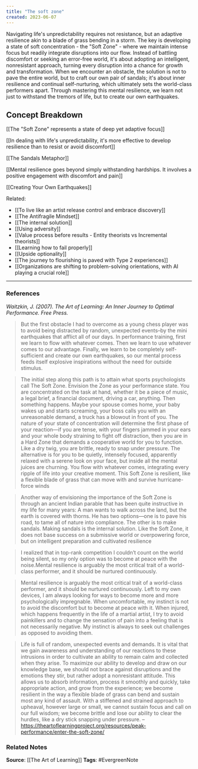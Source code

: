 ```yaml
---
title: "The soft zone"
created: 2023-06-07
---
```


Navigating life's unpredictability requires not resistance, but an adaptive resilience akin to a blade of grass bending in a storm. The key is developing a state of soft concentration - the "Soft Zone" - where we maintain intense focus but readily integrate disruptions into our flow. Instead of battling discomfort or seeking an error-free world, it's about adopting an intelligent, nonresistant approach, turning every disruption into a chance for growth and transformation. When we encounter an obstacle, the solution is not to pave the entire world, but to craft our own pair of sandals; it's about inner resilience and continual self-nurturing, which ultimately sets the world-class performers apart. Through mastering this mental resilience, we learn not just to withstand the tremors of life, but to create our own earthquakes.

## Concept Breakdown

[[The "Soft Zone" represents a state of deep yet adaptive focus]]

[[In dealing with life's unpredictability, it's more effective to develop resilience than to resist or avoid discomfort]]

[[The Sandals Metaphor]]

[[Mental resilience goes beyond simply withstanding hardships. It involves a positive engagement with discomfort and pain]]

[[Creating Your Own Earthquakes]]

Related:
- [[To live like an artist release control and embrace discovery]]
- [[The Antifragile Mindset]]
- [[The internal solution]]
- [[Using adversity]]
- [[Value process before results - Entity theorists vs Incremental theorists]]
- [[Learning how to fail properly]]
- [[Upside optionality]]
- [[The journey to flourishing is paved with Type 2 experiences]]
- [[Organizations are shifting to problem-solving orientations, with AI playing a crucial role]]

---
### References

*Waitzkin, J. (2007). The Art of Learning: An Inner Journey to Optimal Performance. Free Press.*

> But the first obstacle I had to overcome as a young chess player was to avoid being distracted by random, unexpected events–by the mini earthquakes that afflict all of our days. In performance training, first we learn to flow with whatever comes. Then we learn to use whatever comes to our advantage. Finally, we learn to be completely self-sufficient and create our own earthquakes, so our mental process feeds itself explosive inspirations without the need for outside stimulus.

> The initial step along this path is to attain what sports psychologists call The Soft Zone. Envision the Zone as your performance state. You are concentrated on the task at hand, whether it be a piece of music, a legal brief, a financial document, driving a car, anything. Then something happens. Maybe your spouse comes home, your baby wakes up and starts screaming, your boss calls you with an unreasonable demand, a truck has a blowout in front of you. The nature of your state of concentration will determine the first phase of your reaction—if you are tense, with your fingers jammed in your ears and your whole body straining to fight off distraction, then you are in a Hard Zone that demands a cooperative world for you to function. Like a dry twig, you are brittle, ready to snap under pressure. The alternative is for you to be quietly, intensely focused, apparently relaxed with a serene look on your face, but inside all the mental juices are churning. You flow with whatever comes, integrating every ripple of life into your creative moment. This Soft Zone is resilient, like a flexible blade of grass that can move with and survive hurricane-force winds

> Another way of envisioning the importance of the Soft Zone is through an ancient Indian parable that has been quite instructive in my life for many years:
> A man wants to walk across the land, but the earth is covered with thorns. He has two options—one is to pave his road, to tame all of nature into compliance. The other is to make sandals. Making sandals is the internal solution. Like the Soft Zone, it does not base success on a submissive world or overpowering force, but on intelligent preparation and cultivated resilience

> I realized that in top-rank competition I couldn’t count on the world being silent, so my only option was to become at peace with the noise.Mental resilience is arguably the most critical trait of a world-class performer, and it should be nurtured continuously.

> Mental resilience is arguably the most critical trait of a world-class performer, and it should be nurtured continuously. Left to my own devices, I am always looking for ways to become more and more psychologically impregnable. When uncomfortable, my instinct is not to avoid the discomfort but to become at peace with it. When injured, which happens frequently in the life of a martial artist, I try to avoid painkillers and to change the sensation of pain into a feeling that is not necessarily negative. My instinct is always to seek out challenges as opposed to avoiding them.

> Life is full of random, unexpected events and demands. It is vital that we gain awareness and understanding of our reactions to these intrusions in order to cultivate an ability to remain calm and collected when they arise. To maximize our ability to develop and draw on our knowledge base, we should not brace against disruptions and the emotions they stir, but rather adopt a nonresistant attitude. This allows us to absorb information, process it smoothly and quickly, take appropriate action, and grow from the experience; we become resilient in the way a flexible blade of grass can bend and sustain most any kind of assault. With a stiffened and strained approach to upheaval, however large or small, we cannot sustain focus and call on our full wisdom; we become brittle and lose our ability to clear the hurdles, like a dry stick snapping under pressure. – https://theartoflearningproject.org/resources/peak-performance/enter-the-soft-zone/

### Related Notes
**Source**: [[The Art of Learning]]
**Tags**: #EvergreenNote

